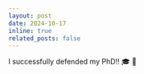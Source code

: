 ```yaml
---
layout: post
date: 2024-10-17
inline: true
related_posts: false
---
```


I successfully defended my PhD!! :mortar_board: :tada:

